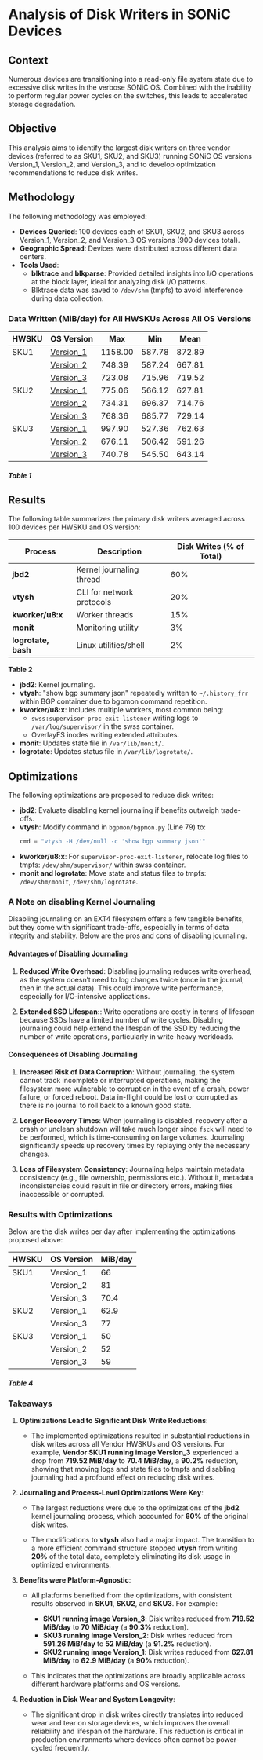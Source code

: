 # Analysis of Disk Writers in SONiC Devices

## Context
Numerous devices are transitioning into a read-only file system state due to excessive disk writes in the verbose SONiC OS. Combined with the inability to perform regular power cycles on the switches, this leads to accelerated storage degradation.

## Objective
This analysis aims to identify the largest disk writers on three vendor devices (referred to as SKU1, SKU2, and SKU3) running SONiC OS versions Version_1, Version_2, and Version_3, and to develop optimization recommendations to reduce disk writes.

## Methodology
The following methodology was employed:

- **Devices Queried**: 100 devices each of SKU1, SKU2, and SKU3 across Version_1, Version_2, and Version_3 OS versions (900 devices total).
- **Geographic Spread**: Devices were distributed across different data centers.
- **Tools Used**:
  - **blktrace** and **blkparse**: Provided detailed insights into I/O operations at the block layer, ideal for analyzing disk I/O patterns.
  - Blktrace data was saved to `/dev/shm` (tmpfs) to avoid interference during data collection.

### Data Written (MiB/day) for All HWSKUs Across All OS Versions

| HWSKU   | OS Version  | Max   | Min   | Mean  |
|---------|-------------|-------|-------|-------|
| SKU1    | [Version_1](images/sku1_imgV1.png) | 1158.00 | 587.78 | 872.89 |
|         | [Version_2](images/sku1_imgV2.png) | 748.39  | 587.24 | 667.81 |
|         | [Version_3](images/sku1_imgV3.png) | 723.08  | 715.96 | 719.52 |
| SKU2    | [Version_1](images/sku2_imgV1.png) | 775.06  | 566.12 | 627.81 |
|         | [Version_2](images/sku2_imgV2.png) | 734.31  | 696.37 | 714.76 |
|         | [Version_3](images/sku2_imgV3.png) | 768.36  | 685.77 | 729.14 |
| SKU3    | [Version_1](images/sku3_imgV1.png) | 997.90  | 527.36 | 762.63 |
|         | [Version_2](images/sku3_imgV2.png) | 676.11  | 506.42 | 591.26 |
|         | [Version_3](images/sku3_imgV3.png) | 740.78  | 545.50 | 643.14 |
##### **Table 1**


## Results
The following table summarizes the primary disk writers averaged across 100 devices per HWSKU and OS version:

| Process            | Description                       | Disk Writes (% of Total) |
|--------------------|-----------------------------------|--------------------------|
| **jbd2**           | Kernel journaling thread         | 60%                      |
| **vtysh**          | CLI for network protocols        | 20%                      |
| **kworker/u8:x**   | Worker threads                   | 15%                      |
| **monit**          | Monitoring utility               | 3%                       |
| **logrotate, bash**| Linux utilities/shell            | 2%                       |

**Table 2**

- **jbd2**: Kernel journaling.
- **vtysh**: "show bgp summary json" repeatedly written to `~/.history_frr` within BGP container due to bgpmon command repetition.
- **kworker/u8:x**: Includes multiple workers, most common being:
  - `swss:supervisor-proc-exit-listener` writing logs to `/var/log/supervisor/` in the swss container.
  - OverlayFS inodes writing extended attributes.
- **monit**: Updates state file in `/var/lib/monit/`.
- **logrotate**: Updates status file in `/var/lib/logrotate/`.

## Optimizations
The following optimizations are proposed to reduce disk writes:

- **jbd2**: Evaluate disabling kernel journaling if benefits outweigh trade-offs.
- **vtysh**: Modify command in `bgpmon/bgpmon.py` (Line 79) to:
  ```python
  cmd = "vtysh -H /dev/null -c 'show bgp summary json'"

- **kworker/u8:x**: For `supervisor-proc-exit-listener`, relocate log files to tmpfs: `/dev/shm/supervisor/` within swss container.
- **monit and logrotate**: Move state and status files to tmpfs: `/dev/shm/monit`, `/dev/shm/logrotate`.

### A Note on disabling Kernel Journaling

Disabling journaling on an EXT4 filesystem offers a few tangible benefits, but they come with significant trade-offs, especially in terms of data integrity and stability. Below are the pros and cons of disabling journaling.

#### **Advantages of Disabling Journaling**

1. **Reduced Write Overhead**: Disabling journaling reduces write overhead, as the system doesn’t need to log changes twice (once in the journal, then in the actual data). This could improve write performance, especially for I/O-intensive applications.

2. **Extended SSD Lifespan:**: Write operations are costly in terms of lifespan because SSDs have a limited number of write cycles. Disabling journaling could help extend the lifespan of the SSD by reducing the number of write operations, particularly in write-heavy workloads.


#### **Consequences of Disabling Journaling**

1. **Increased Risk of Data Corruption**: Without journaling, the system cannot track incomplete or interrupted operations, making the filesystem more vulnerable to corruption in the event of a crash, power failure, or forced reboot. Data in-flight could be lost or corrupted as there is no journal to roll back to a known good state.

2. **Longer Recovery Times**: When journaling is disabled, recovery after a crash or unclean shutdown will take much longer since `fsck` will need to be performed, which is time-consuming on large volumes. Journaling significantly speeds up recovery times by replaying only the necessary changes.

3. **Loss of Filesystem Consistency**: Journaling helps maintain metadata consistency (e.g., file ownership, permissions etc.). Without it, metadata inconsistencies could result in file or directory errors, making files inaccessible or corrupted.



### Results with Optimizations
Below are the disk writes per day after implementing the optimizations proposed above:

| HWSKU   | OS Version  | MiB/day |
|---------|-------------|---------|
| SKU1    | Version_1   | 66      |
|         | Version_2   | 81      |
|         | Version_3   | 70.4    |
| SKU2    | Version_1   | 62.9    |
|         | Version_3   | 77      |
| SKU3    | Version_1   | 50      |
|         | Version_2   | 52      |
|         | Version_3   | 59      |
##### **Table 4**

### Takeaways

1. **Optimizations Lead to Significant Disk Write Reductions**:
   - The implemented optimizations resulted in substantial reductions in disk writes across all Vendor HWSKUs and OS versions. For example, **Vendor SKU1 running image Version_3** experienced a drop from **719.52 MiB/day** to **70.4 MiB/day**, a **90.2%** reduction, showing that moving logs and state files to tmpfs and disabling journaling had a profound effect on reducing disk writes.

2. **Journaling and Process-Level Optimizations Were Key**:
   - The largest reductions were due to the optimizations of the **jbd2** kernel journaling process, which accounted for **60%** of the original disk writes.

   - The modifications to **vtysh** also had a major impact. The transition to a more efficient command structure stopped **vtysh** from writing **20%** of the total data, completely eliminating its disk usage in optimized environments.

3. **Benefits were Platform-Agnostic**:
   - All platforms benefited from the optimizations, with consistent results observed in **SKU1**, **SKU2**, and **SKU3**. For example:
     - **SKU1 running image Version_3**: Disk writes reduced from **719.52 MiB/day** to **70 MiB/day** (a **90.3%** reduction).
     - **SKU3 running image Version_2**: Disk writes reduced from **591.26 MiB/day** to **52 MiB/day** (a **91.2%** reduction).
     - **SKU2 running image Version_1**: Disk writes reduced from **627.81 MiB/day** to **62.9 MiB/day** (a **90%** reduction).

   - This indicates that the optimizations are broadly applicable across different hardware platforms and OS versions.

4. **Reduction in Disk Wear and System Longevity**:
   - The significant drop in disk writes directly translates into reduced wear and tear on storage devices, which improves the overall reliability and lifespan of the hardware. This reduction is critical in production environments where devices often cannot be power-cycled frequently. 
